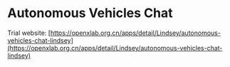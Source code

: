 # Autonomous Vehicles Chat

Trial website: [https://openxlab.org.cn/apps/detail/Lindsey/autonomous-vehicles-chat-lindsey](https://openxlab.org.cn/apps/detail/Lindsey/autonomous-vehicles-chat-lindsey)